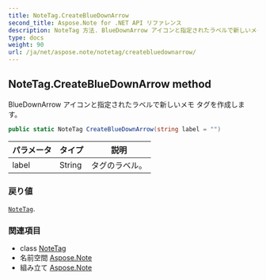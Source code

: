 ```yaml
---
title: NoteTag.CreateBlueDownArrow
second_title: Aspose.Note for .NET API リファレンス
description: NoteTag 方法. BlueDownArrow アイコンと指定されたラベルで新しいメモ タグを作成します
type: docs
weight: 90
url: /ja/net/aspose.note/notetag/createbluedownarrow/
---
```

## NoteTag.CreateBlueDownArrow method

BlueDownArrow アイコンと指定されたラベルで新しいメモ タグを作成します。

```csharp
public static NoteTag CreateBlueDownArrow(string label = "")
```

| パラメータ | タイプ | 説明 |
| --- | --- | --- |
| label | String | タグのラベル。 |

### 戻り値

[`NoteTag`](../).

### 関連項目

* class [NoteTag](../)
* 名前空間 [Aspose.Note](../../notetag/)
* 組み立て [Aspose.Note](../../../)


